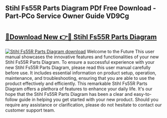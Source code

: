 ## Stihl Fs55R Parts Diagram PDf Free Download - Part-PCo Service Owner Guide VD9Cg

# <h2><a href="http://dfmmffx.blite.top/?on=Stihl+Fs55R+Parts+Diagram">🔗Download New 👉🔴 Stihl Fs55R Parts Diagram</a></h2>

[![Stihl Fs55R Parts Diagram download](https://i.imgur.com/lujVjoI.png)](http://dfmmffx.blite.top/?on=Stihl+Fs55R+Parts+Diagram)
Welcome to the Future This user manual showcases the innovative features and functionalities of your new Stihl Fs55R Parts Diagram. To ensure a successful experience with your new Stihl Fs55R Parts Diagram, please read this user manual carefully before use. It includes essential information on product setup, operation, maintenance, and troubleshooting, ensuring that you are able to use the product effectively and efficiently. This remarkable Stihl Fs55R Parts Diagram offers a plethora of features to enhance your daily life. It's our hope that the Stihl Fs55R Parts Diagram has been a clear and easy-to-follow guide in helping you get started with your new product. Should you require any assistance or clarification, please do not hesitate to contact our customer support team.
